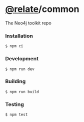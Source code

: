 # [@relate](../../README.md)/common

The Neo4j toolkit repo

### Installation

```
$ npm ci
```

### Development

```
$ npm run dev
```

### Building

```
$ npm run build
```

### Testing

```
$ npm test
```
